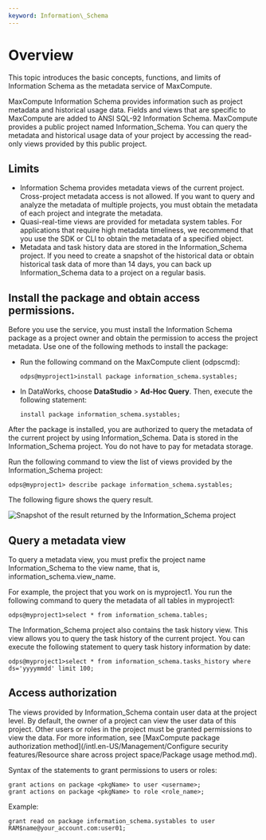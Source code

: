 ```yaml
---
keyword: Information\_Schema
---
```


# Overview

This topic introduces the basic concepts, functions, and limits of Information Schema as the metadata service of MaxCompute.

MaxCompute Information Schema provides information such as project metadata and historical usage data. Fields and views that are specific to MaxCompute are added to ANSI SQL-92 Information Schema. MaxCompute provides a public project named Information\_Schema. You can query the metadata and historical usage data of your project by accessing the read-only views provided by this public project.

## Limits

-   Information Schema provides metadata views of the current project. Cross-project metadata access is not allowed. If you want to query and analyze the metadata of multiple projects, you must obtain the metadata of each project and integrate the metadata.
-   Quasi-real-time views are provided for metadata system tables. For applications that require high metadata timeliness, we recommend that you use the SDK or CLI to obtain the metadata of a specified object.
-   Metadata and task history data are stored in the Information\_Schema project. If you need to create a snapshot of the historical data or obtain historical task data of more than 14 days, you can back up Information\_Schema data to a project on a regular basis.

## Install the package and obtain access permissions.

Before you use the service, you must install the Information Schema package as a project owner and obtain the permission to access the project metadata. Use one of the following methods to install the package:

-   Run the following command on the MaxCompute client \(odpscmd\):

    ```
    odps@myproject1>install package information_schema.systables;
    ```

-   In DataWorks, choose **DataStudio** \> **Ad-Hoc Query**. Then, execute the following statement:

    ```
    install package information_schema.systables;
    ```


After the package is installed, you are authorized to query the metadata of the current project by using Information\_Schema. Data is stored in the Information\_Schema project. You do not have to pay for metadata storage.

Run the following command to view the list of views provided by the Information\_Schema project:

```
odps@myproject1> describe package information_schema.systables;
```

The following figure shows the query result.

![Snapshot of the result returned by the Information_Schema project](https://static-aliyun-doc.oss-cn-hangzhou.aliyuncs.com/assets/img/en-US/1343948951/p63142.png)

## Query a metadata view

To query a metadata view, you must prefix the project name Information\_Schema to the view name, that is, information\_schema.view\_name.

For example, the project that you work on is myproject1. You run the following command to query the metadata of all tables in myproject1:

```
odps@myproject1>select * from information_schema.tables;
```

The Information\_Schema project also contains the task history view. This view allows you to query the task history of the current project. You can execute the following statement to query task history information by date:

```
odps@myproject1>select * from information_schema.tasks_history where ds='yyyymmdd' limit 100;
```

## Access authorization

The views provided by Information\_Schema contain user data at the project level. By default, the owner of a project can view the user data of this project. Other users or roles in the project must be granted permissions to view the data. For more information, see [MaxCompute package authorization method](/intl.en-US/Management/Configure security features/Resource share across project space/Package usage method.md).

Syntax of the statements to grant permissions to users or roles:

```
grant actions on package <pkgName> to user <username>;
grant actions on package <pkgName> to role <role_name>;
```

Example:

```
grant read on package information_schema.systables to user RAM$name@your_account.com:user01;
```


